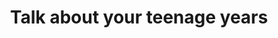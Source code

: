 ---
title: Talk about your teenage years
layout: revealjs-talkabout
quantity: 4
script: 
- "My teenage years were ___."
- "My chores were ___."
- "My best friends were ___."
- "We would ___ all the time."
- "The wildest thing I did as I teen was ___."
- "When I was a teen, I learned how to ___."
- "I had a crush on ___."
- "I started dating when I was ___."
- "My first relationship was with ___."
- "I started driving when I was ___."
- "My interests as a teen were ___."
---